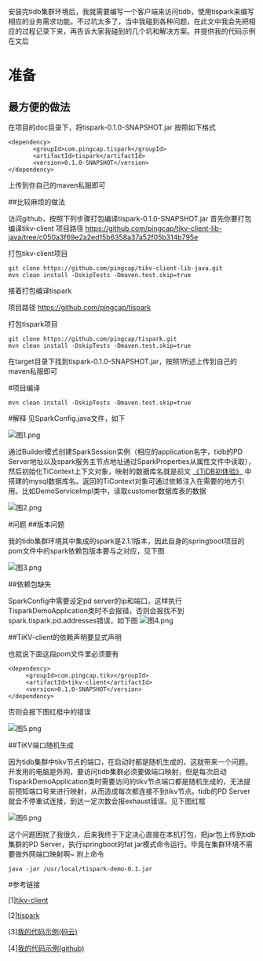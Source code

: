 
安装完tidb集群环境后，我就需要编写一个客户端来访问tidb，使用tispark来编写相应的业务需求功能。不过坑太多了，当中我碰到各种问题，在此文中我会先把相应的过程记录下来，再告诉大家我碰到的几个坑和解决方案。并提供我的代码示例在文后

# 准备

## 最方便的做法

在项目的doc目录下，将tispark-0.1.0-SNAPSHOT.jar
按照如下格式

```
<dependency>
       <groupId>com.pingcap.tispark</groupId>
       <artifactId>tispark</artifactId>
       <version>0.1.0-SNAPSHOT</version>
</dependency>
```

上传到你自己的maven私服即可

##比较麻烦的做法

访问github，按照下列步骤打包编译tispark-0.1.0-SNAPSHOT.jar
首先你要打包编译tikv-client
项目路径
https://github.com/pingcap/tikv-client-lib-java/tree/c050a3f69e2a2ed15b6358a37a52f05b314b795e

打包tikv-client项目
```
git clone https://github.com/pingcap/tikv-client-lib-java.git
mvn clean install -DskipTests -Dmaven.test.skip=true
```
接着打包编译tispark

项目路径
https://github.com/pingcap/tispark

打包tispark项目
```
git clone https://github.com/pingcap/tispark.git
mvn clean install -DskipTests -Dmaven.test.skip=true
```
在target目录下找到tispark-0.1.0-SNAPSHOT.jar，按照1所述上传到自己的maven私服即可

#项目编译
```
mvn clean install -DskipTests -Dmaven.test.skip=true
```

#解释
见SparkConfig.java文件，如下

![图1.png](http://upload-images.jianshu.io/upload_images/3901033-0885c68b4b3c0a91.png?imageMogr2/auto-orient/strip%7CimageView2/2/w/1240)



通过Builder模式创建SparkSession实例（相应的application名字，tidb的PD Server地址以及spark服务主节点地址通过SparkProperties从属性文件中读取），然后初始化TiContext上下文对象，映射的数据库名就是前文
[《TiDB初体验》](http://www.jianshu.com/p/7bd05b55b182) 中搭建的mysql数据库名。返回的TiContext对象可通过依赖注入在需要的地方引用。比如DemoServiceImpl类中，读取customer数据库表的数据

![图2.png](http://upload-images.jianshu.io/upload_images/3901033-aced4ea62dfde3e6.png?imageMogr2/auto-orient/strip%7CimageView2/2/w/1240)

#问题
##版本问题

我的tidb集群环境其中集成的spark是2.1.1版本，因此自身的springboot项目的pom文件中的spark依赖包版本要与之对应，见下图

![图3.png](http://upload-images.jianshu.io/upload_images/3901033-5805bfa7b1be069e.png?imageMogr2/auto-orient/strip%7CimageView2/2/w/1240)

##依赖包缺失

SparkConfig中需要设定pd server的ip和端口，这样执行TisparkDemoApplication类时不会报错，否则会报找不到spark.tispark.pd.addresses错误，如下图
![图4.png](http://upload-images.jianshu.io/upload_images/3901033-0a4603a1381ca18a.png?imageMogr2/auto-orient/strip%7CimageView2/2/w/1240)

##TiKV-client的依赖声明要显式声明

也就说下面这段pom文件里必须要有
```
<dependency>
     <groupId>com.pingcap.tikv</groupId>
     <artifactId>tikv-client</artifactId>
     <version>0.1.0-SNAPSHOT</version>
</dependency>
```
否则会报下图红框中的错误

![图5.png](http://upload-images.jianshu.io/upload_images/3901033-473447bd104cf4ce.png?imageMogr2/auto-orient/strip%7CimageView2/2/w/1240)

##TiKV端口随机生成

因为tidb集群中tikv节点的端口，在启动时都是随机生成的，这就带来一个问题。开发用的电脑是外网，要访问tidb集群必须要做端口映射，但是每次启动TisparkDemoApplication类时需要访问的tikv节点端口都是随机生成的，无法提前预知端口号来进行映射，从而造成每次都连接不到tikv节点。tidb的PD Server就会不停重试连接，到达一定次数会报exhaust错误。见下图红框


![图6.png](http://upload-images.jianshu.io/upload_images/3901033-b0d3dcb99e7e36be.png?imageMogr2/auto-orient/strip%7CimageView2/2/w/1240)

这个问题困扰了我很久，后来我终于下定决心直接在本机打包，把jar包上传到tidb集群的PD Server，执行springboot的fat jar模式命令运行。毕竟在集群环境不需要做外网端口映射啊~
附上命令
```
java -jar /usr/local/tispark-demo-0.1.jar
```
#参考链接

[1][tikv-client](https://github.com/pingcap/tikv-client-lib-java/tree/c050a3f69e2a2ed15b6358a37a52f05b314b795e)

[2][tispark](https://github.com/pingcap/tispark)

[3][我的代码示例(码云)](https://gitee.com/darkranger/tispark-demo)

[4][我的代码示例(github)](https://github.com/wujunshen/tispark-demo)